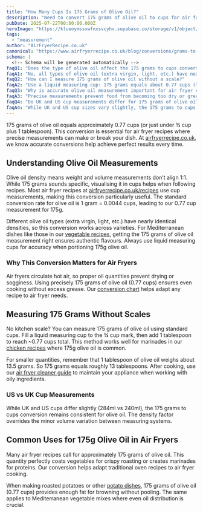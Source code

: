 ```yaml
---
title: "How Many Cups Is 175 Grams of Olive Oil?"
description: "Need to convert 175 grams of olive oil to cups for air fryer recipes? Our simple guide gives you the exact measurement and tips for perfect cooking every time."
pubDate: 2025-07-22T00:00:00.000Z
heroImage: "https://klueoymssxwfnxsvcyhv.supabase.co/storage/v1/object/public/Shmucket/how-many-cups-is-175-grams-of-olive-oil.png"
tags:
  - "measurement"
author: "AirFryerRecipe.co.uk"
canonical: "https://www.airfryerrecipe.co.uk/blog/conversions/grams-to-cups/how-many-cups-is-175-grams-of-olive-oil"
schema: |
  <!-- Schema will be generated automatically -->
faqQ1: "Does the type of olive oil affect the 175 grams to cups conversion?"
faqA1: "No, all types of olive oil (extra virgin, light, etc.) have nearly identical densities, so 175 grams always equals approximately 0.77 cups regardless of variety."
faqQ2: "How can I measure 175 grams of olive oil without a scale?"
faqA2: "Use a liquid measuring cup: 175 grams equals about 0.77 cups (¾ cup plus 1 tablespoon). Alternatively, it's roughly 13 tablespoons of olive oil."
faqQ3: "Why is accurate olive oil measurement important for air fryer cooking?"
faqA3: "Precise measurements prevent food from becoming too dry or greasy. Air fryers circulate hot air, so the right oil quantity (like 175g/0.77 cups) ensures perfect texture."
faqQ4: "Do UK and US cup measurements differ for 175 grams of olive oil?"
faqA4: "While UK and US cup sizes vary slightly, the 175 grams to cups conversion remains the same (0.77 cups) because olive oil's density overrides the small volume difference."
---
```

<p>175 grams of olive oil equals approximately 0.77 cups (or just under ¾ cup plus 1 tablespoon). This conversion is essential for air fryer recipes where precise measurements can make or break your dish. At <a href=https://www.airfryerrecipe.co.uk>airfryerrecipe.co.uk</a>, we know accurate conversions help achieve perfect results every time.</p>

<h2>Understanding Olive Oil Measurements</h2>
<p>Olive oil density means weight and volume measurements don’t align 1:1. While 175 grams sounds specific, visualising it in cups helps when following recipes. Most air fryer recipes at <a href=https://www.airfryerrecipe.co.uk/recipes>airfryerrecipe.co.uk/recipes</a> use cup measurements, making this conversion particularly useful. The standard conversion rate for olive oil is 1 gram = 0.0044 cups, leading to our 0.77 cup measurement for 175g.</p>
<p>Different olive oil types (extra virgin, light, etc.) have nearly identical densities, so this conversion works across varieties. For Mediterranean dishes like those in our <a href=https://www.airfryerrecipe.co.uk/recipe-category/vegetables>vegetable recipes</a>, getting the 175 grams of olive oil measurement right ensures authentic flavours. Always use liquid measuring cups for accuracy when portioning 175g olive oil.</p>

<h3>Why This Conversion Matters for Air Fryers</h3>
<p>Air fryers circulate hot air, so proper oil quantities prevent drying or sogginess. Using precisely 175 grams of olive oil (0.77 cups) ensures even cooking without excess grease. Our <a href=https://www.airfryerrecipe.co.uk/air-fryer-conversion-chart>conversion chart</a> helps adapt any recipe to air fryer needs.</p>

<h2>Measuring 175 Grams Without Scales</h2>
<p>No kitchen scale? You can measure 175 grams of olive oil using standard cups. Fill a liquid measuring cup to the ¾ cup mark, then add 1 tablespoon to reach ~0.77 cups total. This method works well for marinades in our <a href=https://www.airfryerrecipe.co.uk/recipe-category/chicken>chicken recipes</a> where 175g olive oil is common.</p>
<p>For smaller quantities, remember that 1 tablespoon of olive oil weighs about 13.5 grams. So 175 grams equals roughly 13 tablespoons. After cooking, use our <a href=https://www.airfryerrecipe.co.uk/air-fryer-cleaner>air fryer cleaner guide</a> to maintain your appliance when working with oily ingredients.</p>

<h3>US vs UK Cup Measurements</h3>
<p>While UK and US cups differ slightly (284ml vs 240ml), the 175 grams to cups conversion remains consistent for olive oil. The density factor overrides the minor volume variation between measuring systems.</p>

<h2>Common Uses for 175g Olive Oil in Air Fryers</h2>
<p>Many air fryer recipes call for approximately 175 grams of olive oil. This quantity perfectly coats vegetables for crispy roasting or creates marinades for proteins. Our conversion helps adapt traditional oven recipes to air fryer cooking.</p>
<p>When making roasted potatoes or other <a href=https://www.airfryerrecipe.co.uk/recipe-category/potatoes>potato dishes</a>, 175 grams of olive oil (0.77 cups) provides enough fat for browning without pooling. The same applies to Mediterranean vegetable mixes where even oil distribution is crucial.</p>
